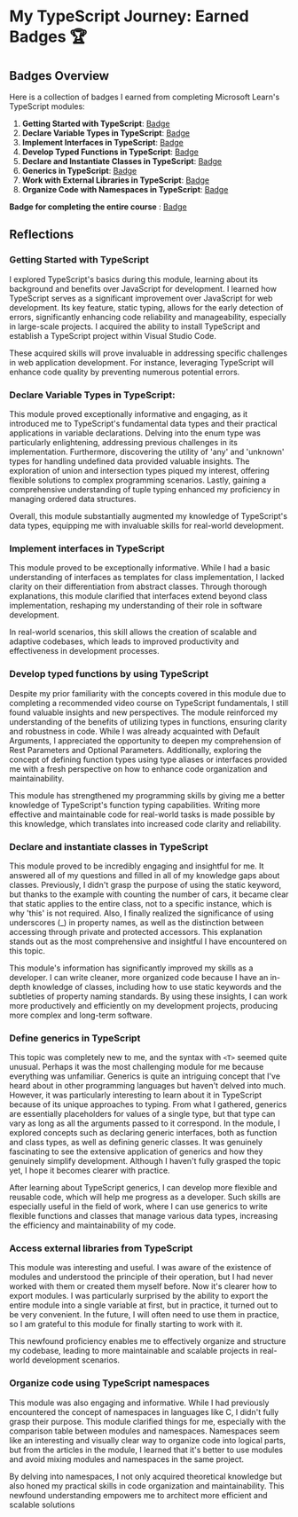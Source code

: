 # My TypeScript Journey: Earned Badges 🏆

## Badges Overview

Here is a collection of badges I earned from completing Microsoft Learn's TypeScript modules:

1. **Getting Started with TypeScript**: [Badge](https://learn.microsoft.com/api/achievements/share/en-us/aauroraaborealis-0777/3XLEG5QH?sharingId=7D8BAE7EDEBE68A)
2. **Declare Variable Types in TypeScript**: [Badge](https://learn.microsoft.com/api/achievements/share/en-us/aauroraaborealis-0777/3XLKQWRH?sharingId=7D8BAE7EDEBE68A)
3. **Implement Interfaces in TypeScript**: [Badge](https://learn.microsoft.com/api/achievements/share/en-us/aauroraaborealis-0777/WAC3DGKN?sharingId=7D8BAE7EDEBE68A)
4. **Develop Typed Functions in TypeScript**: [Badge](https://learn.microsoft.com/api/achievements/share/en-us/aauroraaborealis-0777/FZ3ZMH5X?sharingId=7D8BAE7EDEBE68A)
5. **Declare and Instantiate Classes in TypeScript**: [Badge](https://learn.microsoft.com/api/achievements/share/en-us/aauroraaborealis-0777/N7UEXN5F?sharingId=7D8BAE7EDEBE68A)
6. **Generics in TypeScript**: [Badge](https://learn.microsoft.com/api/achievements/share/en-us/aauroraaborealis-0777/DGEHZY2J?sharingId=7D8BAE7EDEBE68A)
7. **Work with External Libraries in TypeScript**: [Badge](https://learn.microsoft.com/api/achievements/share/en-us/aauroraaborealis-0777/9N5V6ZHU?sharingId=7D8BAE7EDEBE68A)
8. **Organize Code with Namespaces in TypeScript**: [Badge](https://learn.microsoft.com/api/achievements/share/en-us/aauroraaborealis-0777/N7UB38HF?sharingId=7D8BAE7EDEBE68A)

**Badge for completing the entire course** : [Badge](https://learn.microsoft.com/api/achievements/share/en-us/aauroraaborealis-0777/WA9KUHHN?sharingId=7D8BAE7EDEBE68A)

## Reflections

### Getting Started with TypeScript

I explored TypeScript's basics during this module, learning about its background and benefits over JavaScript for development. I learned how TypeScript serves as a significant improvement over JavaScript for web development. Its key feature, static typing, allows for the early detection of errors, significantly enhancing code reliability and manageability, especially in large-scale projects. I acquired the ability to install TypeScript and establish a TypeScript project within Visual Studio Code. 

These acquired skills will prove invaluable in addressing specific challenges in web application development. For instance, leveraging TypeScript will enhance code quality by preventing numerous potential errors.

### Declare Variable Types in TypeScript:

This module proved exceptionally informative and engaging, as it introduced me to TypeScript's fundamental data types and their practical applications in variable declarations. Delving into the enum type was particularly enlightening, addressing previous challenges in its implementation. Furthermore, discovering the utility of 'any' and 'unknown' types for handling undefined data provided valuable insights. The exploration of union and intersection types piqued my interest, offering flexible solutions to complex programming scenarios. Lastly, gaining a comprehensive understanding of tuple typing enhanced my proficiency in managing ordered data structures. 

Overall, this module substantially augmented my knowledge of TypeScript's data types, equipping me with invaluable skills for real-world development.

### Implement interfaces in TypeScript

This module proved to be exceptionally informative. While I had a basic understanding of interfaces as templates for class implementation, I lacked clarity on their differentiation from abstract classes. Through thorough explanations, this module clarified that interfaces extend beyond class implementation, reshaping my understanding of their role in software development.

In real-world scenarios, this skill allows the creation of scalable and adaptive codebases, which leads to improved productivity and effectiveness in development processes.

### Develop typed functions by using TypeScript

Despite my prior familiarity with the concepts covered in this module due to completing a recommended video course on TypeScript fundamentals, I still found valuable insights and new perspectives. The module reinforced my understanding of the benefits of utilizing types in functions, ensuring clarity and robustness in code. While I was already acquainted with Default Arguments, I appreciated the opportunity to deepen my comprehension of Rest Parameters and Optional Parameters. Additionally, exploring the concept of defining function types using type aliases or interfaces provided me with a fresh perspective on how to enhance code organization and maintainability.

This module has strengthened my programming skills by giving me a better knowledge of TypeScript's function typing capabilities. Writing more effective and maintainable code for real-world tasks is made possible by this knowledge, which translates into increased code clarity and reliability.

### Declare and instantiate classes in TypeScript

This module proved to be incredibly engaging and insightful for me. It answered all of my questions and filled in all of my knowledge gaps about classes. Previously, I didn't grasp the purpose of using the static keyword, but thanks to the example with counting the number of cars, it became clear that static applies to the entire class, not to a specific instance, which is why 'this' is not required. Also, I finally realized the significance of using underscores (_) in property names, as well as the distinction between accessing through private and protected accessors. This explanation stands out as the most comprehensive and insightful I have encountered on this topic.

This module's information has significantly improved my skills as a developer. I can write cleaner, more organized code because I have an in-depth knowledge of classes, including how to use static keywords and the subtleties of property naming standards. By using these insights, I can work more productively and efficiently on my development projects, producing more complex and long-term software.

### Define generics in TypeScript

This topic was completely new to me, and the syntax with `<T>` seemed quite unusual. Perhaps it was the most challenging module for me because everything was unfamiliar. Generics is quite an intriguing concept that I've heard about in other programming languages but haven't delved into much. However, it was particularly interesting to learn about it in TypeScript because of its unique approaches to typing. From what I gathered, generics are essentially placeholders for values of a single type, but that type can vary as long as all the arguments passed to it correspond. In the module, I explored concepts such as declaring generic interfaces, both as function and class types, as well as defining generic classes. It was genuinely fascinating to see the extensive application of generics and how they genuinely simplify development. Although I haven't fully grasped the topic yet, I hope it becomes clearer with practice.

After learning about TypeScript generics, I can develop more flexible and reusable code, which will help me progress as a developer. Such skills are especially useful in the field of work, where I can use generics to write flexible functions and classes that manage various data types, increasing the efficiency and maintainability of my code.

### Access external libraries from TypeScript

This module was interesting and useful. I was aware of the existence of modules and understood the principle of their operation, but I had never worked with them or created them myself before. Now it's clearer how to export modules. I was particularly surprised by the ability to export the entire module into a single variable at first, but in practice, it turned out to be very convenient. In the future, I will often need to use them in practice, so I am grateful to this module for finally starting to work with it.

This newfound proficiency enables me to effectively organize and structure my codebase, leading to more maintainable and scalable projects in real-world development scenarios.

### Organize code using TypeScript namespaces

This module was also engaging and informative. While I had previously encountered the concept of namespaces in languages like C, I didn't fully grasp their purpose. This module clarified things for me, especially with the comparison table between modules and namespaces. Namespaces seem like an interesting and visually clear way to organize code into logical parts, but from the articles in the module, I learned that it's better to use modules and avoid mixing modules and namespaces in the same project.

By delving into namespaces, I not only acquired theoretical knowledge but also honed my practical skills in code organization and maintainability. This newfound understanding empowers me to architect more efficient and scalable solutions
